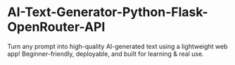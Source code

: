 # AI-Text-Generator-Python-Flask-OpenRouter-API
Turn any prompt into high-quality AI-generated text using a lightweight web app! Beginner-friendly, deployable, and built for learning &amp; real use.
